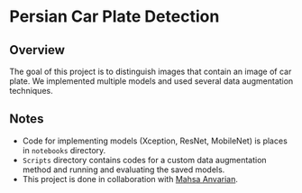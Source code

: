 # Persian Car Plate Detection

## Overview

The goal of this project is to distinguish images that contain an image of car plate. We implemented multiple models and used several data augmentation techniques.

## Notes

- Code for implementing models (Xception, ResNet, MobileNet) is places in `notebooks` directory.
- `Scripts` directory contains codes for a custom data augmentation method and running and evaluating the saved models.
- This project is done in collaboration with [Mahsa Anvarian](https://github.com/mahsawz).
